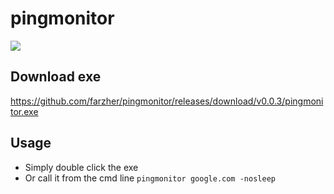 # pingmonitor

![](https://i.imgur.com/pejnSlK.png)

## Download exe
https://github.com/farzher/pingmonitor/releases/download/v0.0.3/pingmonitor.exe

## Usage
- Simply double click the exe
- Or call it from the cmd line `pingmonitor google.com -nosleep`
